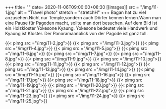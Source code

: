 +++
title= ""
date= 2020-11-06T09:00:00+06:30
[[images]]
  src  = "/img/11-1.jpg"
  alt  = "Travel photo"
  stretch = "stretchH"
+++
Bagan hat zu viel anzusehen.Nicht nur Temple,sondern auch Dörfer kennen lernen.Wann man eine Pause für Pagoden macht, sollte man dort besuchen. Auf dem Bild ist ein Holzkloster Yokesone Kyaung. Yokesone bedeutet viele Handwerk und Kyaung ist Kloster. Der Panoramaanblick von der Pagode ist ganz toll.
<!--more-->
{{< pimg src ="/img/11-2.jpg">}}
{{< pimg src ="/img/11-3.jpg">}}
{{< pimg src ="/img/11-4.jpg">}}
{{< pimg src ="/img/11-5.jpg">}}
{{< pimg src ="/img/11-6.jpg">}}
{{< pimg src ="/img/11-7.jpg">}}
{{< pimg src ="/img/11-8.jpg">}}
{{< pimg src ="/img/11-9.jpg">}}
{{< pimg src ="/img/11-10.jpg">}}
{{< pimg src ="/img/11-11.jpg">}}
{{< pimg src ="/img/11-12.jpg">}}
{{< pimg src ="/img/11-13.jpg">}}
{{< pimg src ="/img/11-14.jpg">}}
{{< pimg src ="/img/11-15.jpg">}}
{{< pimg src ="/img/11-16.jpg">}}
{{< pimg src ="/img/11-17.jpg">}}
{{< pimg src ="/img/11-18.jpg">}}
{{< pimg src ="/img/11-19.jpg">}}
{{< pimg src ="/img/11-20.jpg">}}
{{< pimg src ="/img/11-21.jpg">}}
{{< pimg src ="/img/11-22.jpg">}}
{{< pimg src ="/img/11-23.jpg">}}
{{< pimg src ="/img/11-24.jpg">}}
{{< pimg src ="/img/11-25.jpg">}}

